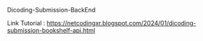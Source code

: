 Dicoding-Submission-BackEnd

Link Tutorial :
https://netcodingxr.blogspot.com/2024/01/dicoding-submission-bookshelf-api.html
